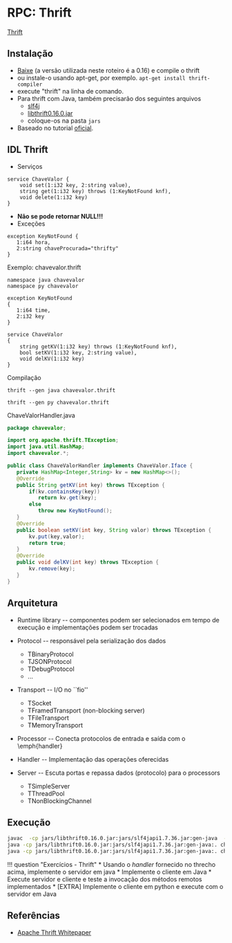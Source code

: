 # RPC: Thrift

[Thrift](https://thrift.apache.org/)

## Instalação

* [Baixe](https://dlcdn.apache.org/thrift/) (a versão utilizada neste roteiro é a 0.16) e compile o thrift
* ou instale-o usando apt-get, por exemplo. `apt-get install thrift-compiler`
* execute "thrift" na linha de comando.
* Para thrift com Java, também precisarão dos seguintes arquivos
  * [slf4j](http://mvnrepository.com/artifact/org.slf4j/slf4j-api/1.7.36)
  * [libthrift0.16.0.jar](https://mvnrepository.com/artifact/org.apache.thrift/libthrift/0.16.0)
  * coloque-os na pasta `jars`
* Baseado no tutorial [oficial](https://thrift.apache.org/tutorial/java.html).

## IDL Thrift

* Serviços
```thrift
service ChaveValor {
    void set(1:i32 key, 2:string value),
    string get(1:i32 key) throws (1:KeyNotFound knf),
    void delete(1:i32 key)
}
```
* **Não se pode retornar NULL!!!**
* Exceções
```thrift
exception KeyNotFound {
   1:i64 hora,
   2:string chaveProcurada="thrifty"
}
```

Exemplo: chavevalor.thrift

```Thrift
namespace java chavevalor
namespace py chavevalor

exception KeyNotFound
{
   1:i64 time,
   2:i32 key
}

service ChaveValor
{
    string getKV(1:i32 key) throws (1:KeyNotFound knf),
    bool setKV(1:i32 key, 2:string value),
    void delKV(1:i32 key)
}
``` 

Compilação

`thrift --gen java chavevalor.thrift`

`thrift --gen py chavevalor.thrift`

ChaveValorHandler.java
```Java
package chavevalor;

import org.apache.thrift.TException;
import java.util.HashMap;
import chavevalor.*;

public class ChaveValorHandler implements ChaveValor.Iface {
   private HashMap<Integer,String> kv = new HashMap<>();
   @Override
   public String getKV(int key) throws TException {
       if(kv.containsKey(key))
          return kv.get(key);
       else
          throw new KeyNotFound();
   }
   @Override
   public boolean setKV(int key, String valor) throws TException {
       kv.put(key,valor);
       return true;
   }
   @Override
   public void delKV(int key) throws TException {
       kv.remove(key);
   }    
}
```

## Arquitetura 

* Runtime library -- componentes podem ser selecionados em tempo de execução e implementações podem ser trocadas
* Protocol -- responsável pela serialização dos dados
  * TBinaryProtocol
  * TJSONProtocol
  * TDebugProtocol
  * ...
* Transport -- I/O no ``fio''
  * TSocket
  * TFramedTransport (non-blocking server)
  * TFileTransport
  * TMemoryTransport
* Processor -- Conecta protocolos de entrada e saída com o \emph{handler}

* Handler -- Implementação das operações oferecidas
* Server -- Escuta portas e repassa dados (protocolo) para o processors
  * TSimpleServer
  * TThreadPool
  * TNonBlockingChannel


## Execução

```bash
javac  -cp jars/libthrift0.16.0.jar:jars/slf4japi1.7.36.jar:gen-java  -d . *.java 
java -cp jars/libthrift0.16.0.jar:jars/slf4japi1.7.36.jar:gen-java:. chavevalor.ChaveValorServer
java -cp jars/libthrift0.16.0.jar:jars/slf4japi1.7.36.jar:gen-java:. chavevalor.ChaveValorClient
```


!!! question "Exercícios - Thrift"
    * Usando o *handler* fornecido no threcho acima, implemente o servidor em java
    * Implemente o cliente em Java 
    * Execute servidor e cliente e teste a invocação dos métodos remotos implementados
    * [EXTRA] Implemente o cliente em python e execute com o servidor em Java 


## Referências

* [Apache Thrift Whitepaper](https://thrift.apache.org/static/files/thrift-20070401.pdf)
